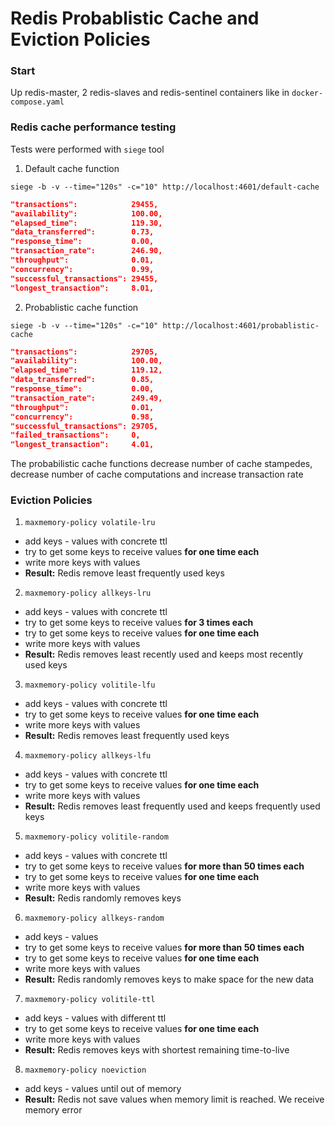 # Redis Probablistic Cache and Eviction Policies

### Start
Up redis-master, 2 redis-slaves and redis-sentinel containers like in `docker-compose.yaml`

### Redis cache performance testing

Tests were performed with `siege` tool

1. Default cache function

`siege -b -v --time="120s" -c="10" http://localhost:4601/default-cache`

```json
"transactions":            29455,
"availability":            100.00,
"elapsed_time":            119.30,
"data_transferred":        0.73,
"response_time":           0.00,
"transaction_rate":        246.90,
"throughput":              0.01,
"concurrency":             0.99,
"successful_transactions": 29455,
"longest_transaction":     8.01,
```

2. Probablistic cache function

`siege -b -v --time="120s" -c="10" http://localhost:4601/probablistic-cache`

```json
"transactions":            29705,
"availability":            100.00,
"elapsed_time":            119.12,
"data_transferred":        0.85,
"response_time":           0.00,
"transaction_rate":        249.49,
"throughput":              0.01,
"concurrency":             0.98,
"successful_transactions": 29705,
"failed_transactions":     0,
"longest_transaction":     4.01,
```

The probabilistic cache functions decrease number of cache stampedes, decrease number of cache computations and increase transaction rate

### Eviction Policies

1. ``maxmemory-policy volatile-lru``
    
* add keys - values with concrete ttl
* try to get some keys to receive values **for one time each**
* write more keys with values
* **Result:** Redis remove least frequently used keys

2. ``maxmemory-policy allkeys-lru``

* add keys - values with concrete ttl
* try to get some keys to receive values **for 3 times each**
* try to get some keys to receive values **for one time each**
* write more keys with values
* **Result:** Redis removes least recently used and keeps most recently used keys

3. ``maxmemory-policy volitile-lfu``

* add keys - values with concrete ttl
* try to get some keys to receive values **for one time each**
* write more keys with values
* **Result:** Redis removes least frequently used keys

4. ``maxmemory-policy allkeys-lfu``

* add keys - values with concrete ttl
* try to get some keys to receive values **for one time each**
* write more keys with values
* **Result:** Redis removes least frequently used and keeps frequently used keys

5. ``maxmemory-policy volitile-random``

* add keys - values with concrete ttl
* try to get some keys to receive values **for more than 50 times each**
* try to get some keys to receive values **for one time each**
* write more keys with values
* **Result:** Redis randomly removes keys

6. ``maxmemory-policy allkeys-random``

* add keys - values
* try to get some keys to receive values **for more than 50 times each**
* try to get some keys to receive values **for one time each**
* write more keys with values
* **Result:** Redis randomly removes keys to make space for the new data

7. ``maxmemory-policy volitile-ttl``

* add keys - values with different ttl
* try to get some keys to receive values **for one time each**
* write more keys with values
* **Result:** Redis removes keys with shortest remaining time-to-live

8. ``maxmemory-policy noeviction``

* add keys - values until out of memory
* **Result:** Redis not save values when memory limit is reached. We receive memory error 

